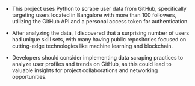 - This project uses Python to scrape user data from GitHub, specifically targeting users located in Bangalore with more than 100 followers, utilizing the GitHub API and a personal access token for authentication. 

- After analyzing the data, I discovered that a surprising number of users had unique skill sets, with many having public repositories focused on cutting-edge technologies like machine learning and blockchain. 

- Developers should consider implementing data scraping practices to analyze user profiles and trends on GitHub, as this could lead to valuable insights for project collaborations and networking opportunities.

